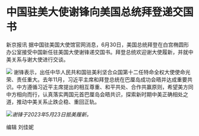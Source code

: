 

# 中国驻美大使谢锋向美国总统拜登递交国书

新京报讯
据中国驻美国大使馆官网消息，6月30日，美国总统拜登在白宫椭圆形办公室接受中国新任驻美国大使谢锋递交国书。拜登总统欢迎谢大使履新，并就中美关系与谢大使进行交谈。

![](https://inews.gtimg.com/om_bt/ONohzV7NTD1AxgYbru0R1bvq2jQI6bWAh1BOt8eoaIIUYAA/1000)
谢锋表示，出任中华人民共和国驻美利坚合众国第十二任特命全权大使使命光荣、责任重大。去年11月，习近平主席和拜登总统在巴厘岛成功会晤并达成重要共识。中方遵循习近平主席提出的相互尊重、和平共处、合作共赢原则，希望美方同中方相向而行，认真落实两国元首巴厘岛会晤共识，探索新时期中美正确相处之道，推动中美关系止跌企稳、重回正轨。

![](https://inews.gtimg.com/om_bt/OMjZ5clMuEvsgGx54vlaFKzhTntJpGWKaA2gfzRi66_N0AA/1000)_谢锋于2023年5月23日抵美履新。_

编辑 刘佳妮

